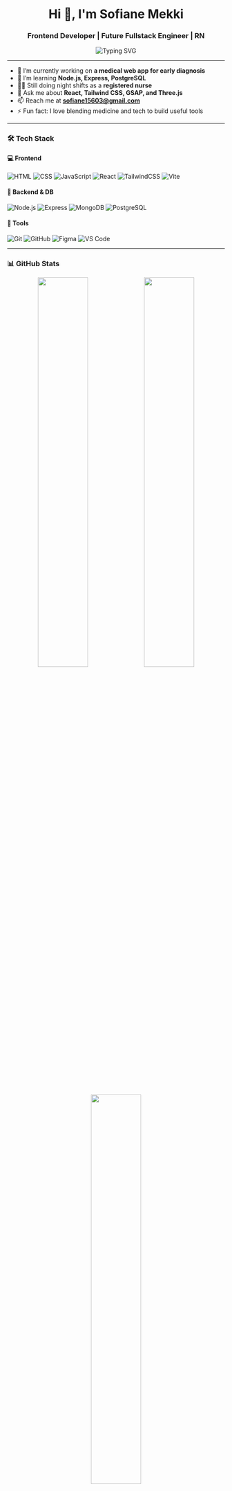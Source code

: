 <h1 align="center">Hi 👋, I'm Sofiane Mekki</h1>
<h3 align="center">Frontend Developer | Future Fullstack Engineer | RN</h3>

<p align="center">
  <img src="https://readme-typing-svg.demolab.com?font=Fira+Code&duration=3000&pause=1000&center=true&width=435&lines=Passionate+Frontend+Developer;Aspiring+Backend+Engineer;Registered+Nurse+by+Day;Code+Crafter+by+Night" alt="Typing SVG" />
</p>

---

- 🔭 I’m currently working on **a medical web app for early diagnosis**
- 🌱 I’m learning **Node.js, Express, PostgreSQL**
- 👨‍⚕️ Still doing night shifts as a **registered nurse**
- 💬 Ask me about **React, Tailwind CSS, GSAP, and Three.js**
- 📫 Reach me at **sofiane15603@gmail.com**
- ⚡ Fun fact: I love blending medicine and tech to build useful tools

---

### 🛠️ Tech Stack

#### 💻 Frontend
![HTML](https://img.shields.io/badge/-HTML5-E34F26?style=flat-square&logo=html5&logoColor=white)
![CSS](https://img.shields.io/badge/-CSS3-1572B6?style=flat-square&logo=css3)
![JavaScript](https://img.shields.io/badge/-JavaScript-F7DF1E?style=flat-square&logo=javascript)
![React](https://img.shields.io/badge/-React-20232A?style=flat-square&logo=react)
![TailwindCSS](https://img.shields.io/badge/-Tailwind-06B6D4?style=flat-square&logo=tailwindcss)
![Vite](https://img.shields.io/badge/-Vite-646CFF?style=flat-square&logo=vite)

#### 🧠 Backend & DB
![Node.js](https://img.shields.io/badge/-Node.js-339933?style=flat-square&logo=node.js)
![Express](https://img.shields.io/badge/-Express.js-000000?style=flat-square&logo=express)
![MongoDB](https://img.shields.io/badge/-MongoDB-47A248?style=flat-square&logo=mongodb)
![PostgreSQL](https://img.shields.io/badge/-PostgreSQL-336791?style=flat-square&logo=postgresql)

#### 🔧 Tools
![Git](https://img.shields.io/badge/-Git-F05032?style=flat-square&logo=git)
![GitHub](https://img.shields.io/badge/-GitHub-181717?style=flat-square&logo=github)
![Figma](https://img.shields.io/badge/-Figma-F24E1E?style=flat-square&logo=figma)
![VS Code](https://img.shields.io/badge/-VS%20Code-007ACC?style=flat-square&logo=visual-studio-code)

---

### 📊 GitHub Stats
<p align="center">
  <img src="https://github-readme-stats.vercel.app/api?username=sofiane-mekki&show_icons=true&theme=radical" width="48%" />
  <img src="https://github-readme-streak-stats.herokuapp.com?user=sofiane-mekki&theme=radical" width="48%" />
</p>
<p align="center">
  <img src="https://github-readme-stats.vercel.app/api/top-langs/?username=sofiane-mekki&layout=compact&theme=radical" width="48%" />
</p>

---

### 🛤️ Journey So Far

- 💡 Started with frontend (HTML/CSS/JS)
- 🔥 Dove into React, GSAP, Three.js
- 🌊 Learning backend to become a fullstack dev
- 🧑‍⚕️ Nursing shifts sharpen my focus & empathy

---

### 🗂️ Highlighted Projects

- 🩺 [Medical Self-Diagnosis App](https://github.com/your-username/your-project)  
  `React`, `Tailwind`, `Context API`, `Dynamic Form System`

- 🛒 [Cart List App](https://my-cart-list.netlify.app/)  
  `React`, `LocalStorage`, `Tailwind`, `Custom Hooks`

---

### 📫 Contact Me

<p align="center">
  <a href="mailto:sofiane15603@gmail.com"><img src="https://img.shields.io/badge/-Email-red?style=for-the-badge&logo=gmail&logoColor=white"></a>
  <a href="https://www.linkedin.com/in/your-profile" target="_blank"><img src="https://img.shields.io/badge/-LinkedIn-blue?style=for-the-badge&logo=linkedin&logoColor=white"></a>
</p>

---

> *"Discipline beats motivation. One line of code at a time."*

